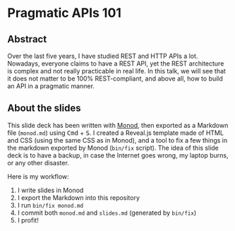 # Pragmatic APIs 101

## Abstract

Over the last five years, I have studied REST and HTTP APIs a lot. Nowadays,
everyone claims to have a REST API, yet the REST architecture is complex and not
really practicable in real life. In this talk, we will see that it does not
matter to be 100% REST-compliant, and above all, how to build an API in a
pragmatic manner.

## About the slides

This slide deck has been written with
[Monod](https://github.com/tailordev/monod), then exported as a Markdown file
(`monod.md`) using <kbd>Cmd</kbd> + <kbd>S</kbd>. I created a Reveal.js template
made of HTML and CSS (using the same CSS as in Monod), and a tool to fix a few
things in the markdown exported by Monod (`bin/fix` script). The idea of this
slide deck is to have a backup, in case the Internet goes wrong, my laptop
burns, or any other disaster.

Here is my workflow:

1. I write slides in Monod
2. I export the Markdown into this repository
3. I run `bin/fix monod.md`
4. I commit both `monod.md` and `slides.md` (generated by `bin/fix`)
5. I profit!
